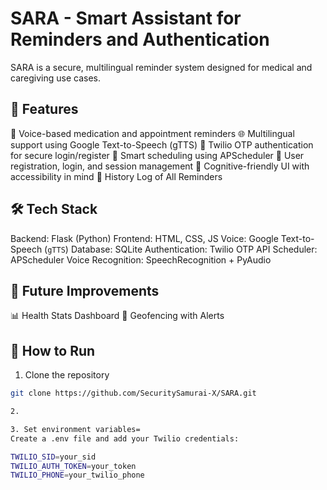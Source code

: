 # SARA - Smart Assistant for Reminders and Authentication

SARA is a secure, multilingual reminder system designed for medical and caregiving use cases.

## 🔐 Features
💬 Voice-based medication and appointment reminders
🌐 Multilingual support using Google Text-to-Speech (gTTS)
🔑 Twilio OTP authentication for secure login/register
📅 Smart scheduling using APScheduler
👤 User registration, login, and session management
🧠 Cognitive-friendly UI with accessibility in mind
📜 History Log of All Reminders

## 🛠 Tech Stack

Backend: Flask (Python)
Frontend: HTML, CSS, JS
Voice: Google Text-to-Speech (`gTTS`)
Database: SQLite
Authentication: Twilio OTP API
Scheduler: APScheduler
Voice Recognition: SpeechRecognition + PyAudio

## 📌 Future Improvements

📊 Health Stats Dashboard
📍 Geofencing with Alerts

## 🚀 How to Run
1. Clone the repository
```bash
git clone https://github.com/SecuritySamurai-X/SARA.git

2.

3. Set environment variables=
Create a .env file and add your Twilio credentials:

TWILIO_SID=your_sid
TWILIO_AUTH_TOKEN=your_token
TWILIO_PHONE=your_twilio_phone



